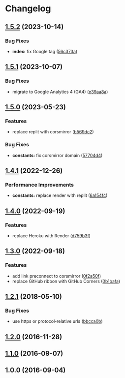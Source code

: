 # Changelog

## [1.5.2](https://github.com/remarkablemark/npm-package-name-checker/compare/v1.5.1...v1.5.2) (2023-10-14)


### Bug Fixes

* **index:** fix Google tag ([56c373a](https://github.com/remarkablemark/npm-package-name-checker/commit/56c373aacfb1eded4b4991cee8c64cdd93703b88))

## [1.5.1](https://github.com/remarkablemark/npm-package-name-checker/compare/v1.5.0...v1.5.1) (2023-10-07)


### Bug Fixes

* migrate to Google Analytics 4 (GA4) ([e39aa8a](https://github.com/remarkablemark/npm-package-name-checker/commit/e39aa8acbd21617d7f49c3c31815087b79e625ec))

## [1.5.0](https://github.com/remarkablemark/npm-package-name-checker/compare/v1.4.1...v1.5.0) (2023-05-23)


### Features

* replace replit with corsmirror ([b569dc2](https://github.com/remarkablemark/npm-package-name-checker/commit/b569dc20aa37f7e183189c5ec02f43af335410f1))


### Bug Fixes

* **constants:** fix corsmirror domain ([57704d4](https://github.com/remarkablemark/npm-package-name-checker/commit/57704d4bdb9addf78aca81af75ef7a45dac59651))

## [1.4.1](https://github.com/remarkablemark/npm-package-name-checker/compare/v1.4.0...v1.4.1) (2022-12-26)


### Performance Improvements

* **constants:** replace render with replit ([6a154f4](https://github.com/remarkablemark/npm-package-name-checker/commit/6a154f4bc79a415f3286abc6e6501304dcffc8b1))

## [1.4.0](https://github.com/remarkablemark/npm-package-name-checker/compare/v1.3.0...v1.4.0) (2022-09-19)


### Features

* replace Heroku with Render ([d759b3f](https://github.com/remarkablemark/npm-package-name-checker/commit/d759b3ff28b569c973b45d95cb09fa1dcdd3acd6))

## [1.3.0](https://github.com/remarkablemark/npm-package-name-checker/compare/v1.2.1...v1.3.0) (2022-09-18)

### Features

- add link preconnect to corsmirror ([0f2a50f](https://github.com/remarkablemark/npm-package-name-checker/commit/0f2a50f2a2e18fb8fc196867a53f2bc19a0661ff))
- replace GitHub ribbon with GitHub Corners ([0b1bafa](https://github.com/remarkablemark/npm-package-name-checker/commit/0b1bafabfbf9de52a255356275a544849883b9d0))

## [1.2.1](https://github.com/remarkablemark/npm-package-name-checker/compare/v1.2.0...v1.2.1) (2018-05-10)

### Bug Fixes

- use https or protocol-relative urls ([bbcca0b](https://github.com/remarkablemark/npm-package-name-checker/commit/bbcca0b02cb532c38f5ab08df1cda243e8a08c75))

## [1.2.0](https://github.com/remarkablemark/npm-package-name-checker/compare/v1.1.0...v1.2.0) (2016-11-28)

## [1.1.0](https://github.com/remarkablemark/npm-package-name-checker/compare/v1.0.0...v1.1.0) (2016-09-07)

## 1.0.0 (2016-09-04)
